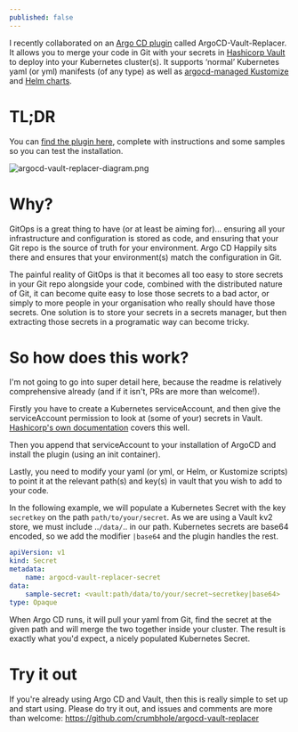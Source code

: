 ```yaml
---
published: false
---
```

I recently collaborated on an [Argo CD plugin](https://argoproj.github.io/argo-cd/) called ArgoCD-Vault-Replacer. It allows you to merge your code in Git with your secrets in [Hashicorp Vault](https://www.vaultproject.io/) to deploy into your Kubernetes cluster(s). It supports ‘normal’ Kubernetes yaml (or yml) manifests (of any type) as well as [argocd-managed Kustomize](https://argoproj.github.io/argo-cd/user-guide/kustomize/) and [Helm charts](https://argoproj.github.io/argo-cd/user-guide/helm/).

# TL;DR
You can [find the plugin here](https://github.com/crumbhole/argocd-vault-replacer), complete with instructions and some samples so you can test the installation.

![argocd-vault-replacer-diagram.png]({{site.baseurl}}/images/2021-02-22/argocd-vault-replacer-diagram.png)

# Why?
GitOps is a great thing to have (or at least be aiming for)... ensuring all your infrastructure and configuration is stored as code, and ensuring that your Git repo is the source of truth for your environment. Argo CD Happily sits there and ensures that your environment(s) match the configuration in Git.

The painful reality of GitOps is that it becomes all too easy to store secrets in your Git repo alongside your code, combined with the distributed nature of Git, it can become quite easy to lose those secrets to a bad actor, or simply to more people in your organisation who really should have those secrets. One solution is to store your secrets in a secrets manager, but then extracting those secrets in a programatic way can become tricky.

# So how does this work?
I'm not going to go into super detail here, because the readme is relatively comprehensive already (and if it isn't, PRs are more than welcome!).

Firstly you have to create a Kubernetes serviceAccount, and then give the serviceAccount permission to look at (some of your) secrets in Vault. [Hashicorp's own documentation](https://www.vaultproject.io/docs/auth/kubernetes) covers this well.

Then you append that serviceAccount to your installation of ArgoCD and install the plugin (using an init container).

Lastly, you need to modify your yaml (or yml, or Helm, or Kustomize scripts) to point it at the relevant path(s) and key(s) in vault that you wish to add to your code.

In the following example, we will populate a Kubernetes Secret with the key `secretkey` on the path `path/to/your/secret`. As we are using a Vault kv2 store, we must include ..`/data/`.. in our path. Kubernetes secrets are base64 encoded, so we add the modifier `|base64` and the plugin handles the rest.

```YAML
apiVersion: v1
kind: Secret
metadata:
	name: argocd-vault-replacer-secret
data:
	sample-secret: <vault:path/data/to/your/secret~secretkey|base64>
type: Opaque
```

When Argo CD runs, it will pull your yaml from Git, find the secret at the given path and will merge the two together inside your cluster. The result is exactly what you'd expect, a nicely populated Kubernetes Secret.

# Try it out
If you're already using Argo CD and Vault, then this is really simple to set up and start using. Please do try it out, and issues and comments are more than welcome: https://github.com/crumbhole/argocd-vault-replacer